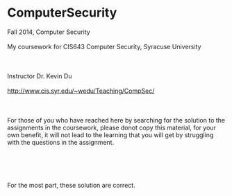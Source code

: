 # ComputerSecurity
Fall 2014, Computer Security
<br></br>
My coursework for CIS643 Computer Security, Syracuse University
<br></br>
<br></br>
Instructor Dr. Kevin Du
<br></br>
http://www.cis.syr.edu/~wedu/Teaching/CompSec/
<br></br>
<br></br>
For those of you who have reached here by searching for the solution to the assignments in the coursework, please donot copy this material, for your own benefit, it will not lead to the learning that you will get by struggling with the questions in the assignment.

<br></br>
<br></br>
For the most part, these solution are correct.
<br></br>
<br></br>


